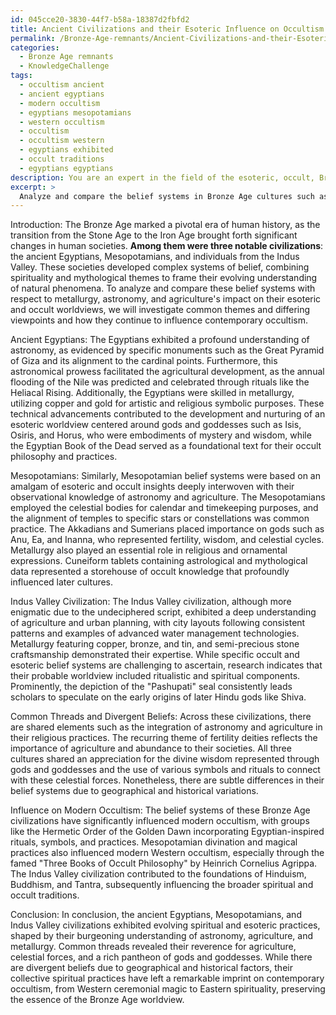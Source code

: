 ```yaml
---
id: 045cce20-3830-44f7-b58a-18387d2fbfd2
title: Ancient Civilizations and their Esoteric Influence on Occultism
permalink: /Bronze-Age-remnants/Ancient-Civilizations-and-their-Esoteric-Influence-on-Occultism/
categories:
  - Bronze Age remnants
  - KnowledgeChallenge
tags:
  - occultism ancient
  - ancient egyptians
  - modern occultism
  - egyptians mesopotamians
  - western occultism
  - occultism
  - occultism western
  - egyptians exhibited
  - occult traditions
  - egyptians egyptians
description: You are an expert in the field of the esoteric, occult, Bronze Age remnants and Education. You are a writer of tests, challenges, books and deep knowledge on Bronze Age remnants for initiates and students to gain deep insights and understanding from. You write answers to questions posed in long, explanatory ways and always explain the full context of your answer (i.e., related concepts, formulas, examples, or history), as well as the step-by-step thinking process you take to answer the challenges. Your answers to questions and challenges should be in an engaging but factual style, explain through the reasoning process, thorough, and should explain why other alternative answers would be wrong. Summarize the key themes, ideas, and conclusions at the end.
excerpt: > 
  Analyze and compare the belief systems in Bronze Age cultures such as the ancient Egyptians, Mesopotamians, and the Indus Valley civilization. How did their evolving understanding of metallurgy, astronomy, and agriculture contribute to or challenge their esoteric and occult worldviews, and what common threads or divergent beliefs can you identify across these societies that continue to influence modern occultism?
---
```

Introduction:
The Bronze Age marked a pivotal era of human history, as the transition from the Stone Age to the Iron Age brought forth significant changes in human societies. **Among them were three notable civilizations**: the ancient Egyptians, Mesopotamians, and individuals from the Indus Valley. These societies developed complex systems of belief, combining spirituality and mythological themes to frame their evolving understanding of natural phenomena. To analyze and compare these belief systems with respect to metallurgy, astronomy, and agriculture's impact on their esoteric and occult worldviews, we will investigate common themes and differing viewpoints and how they continue to influence contemporary occultism.

Ancient Egyptians:
The Egyptians exhibited a profound understanding of astronomy, as evidenced by specific monuments such as the Great Pyramid of Giza and its alignment to the cardinal points. Furthermore, this astronomical prowess facilitated the agricultural development, as the annual flooding of the Nile was predicted and celebrated through rituals like the Heliacal Rising. Additionally, the Egyptians were skilled in metallurgy, utilizing copper and gold for artistic and religious symbolic purposes. These technical advancements contributed to the development and nurturing of an esoteric worldview centered around gods and goddesses such as Isis, Osiris, and Horus, who were embodiments of mystery and wisdom, while the Egyptian Book of the Dead served as a foundational text for their occult philosophy and practices.

Mesopotamians:
Similarly, Mesopotamian belief systems were based on an amalgam of esoteric and occult insights deeply interwoven with their observational knowledge of astronomy and agriculture. The Mesopotamians employed the celestial bodies for calendar and timekeeping purposes, and the alignment of temples to specific stars or constellations was common practice. The Akkadians and Sumerians placed importance on gods such as Anu, Ea, and Inanna, who represented fertility, wisdom, and celestial cycles. Metallurgy also played an essential role in religious and ornamental expressions. Cuneiform tablets containing astrological and mythological data represented a storehouse of occult knowledge that profoundly influenced later cultures.

Indus Valley Civilization:
The Indus Valley civilization, although more enigmatic due to the undeciphered script, exhibited a deep understanding of agriculture and urban planning, with city layouts following consistent patterns and examples of advanced water management technologies. Metallurgy featuring copper, bronze, and tin, and semi-precious stone craftsmanship demonstrated their expertise. While specific occult and esoteric belief systems are challenging to ascertain, research indicates that their probable worldview included ritualistic and spiritual components. Prominently, the depiction of the "Pashupati" seal consistently leads scholars to speculate on the early origins of later Hindu gods like Shiva.

Common Threads and Divergent Beliefs:
Across these civilizations, there are shared elements such as the integration of astronomy and agriculture in their religious practices. The recurring theme of fertility deities reflects the importance of agriculture and abundance to their societies. All three cultures shared an appreciation for the divine wisdom represented through gods and goddesses and the use of various symbols and rituals to connect with these celestial forces. Nonetheless, there are subtle differences in their belief systems due to geographical and historical variations.

Influence on Modern Occultism:
The belief systems of these Bronze Age civilizations have significantly influenced modern occultism, with groups like the Hermetic Order of the Golden Dawn incorporating Egyptian-inspired rituals, symbols, and practices. Mesopotamian divination and magical practices also influenced modern Western occultism, especially through the famed "Three Books of Occult Philosophy" by Heinrich Cornelius Agrippa. The Indus Valley civilization contributed to the foundations of Hinduism, Buddhism, and Tantra, subsequently influencing the broader spiritual and occult traditions.

Conclusion:
In conclusion, the ancient Egyptians, Mesopotamians, and Indus Valley civilizations exhibited evolving spiritual and esoteric practices, shaped by their burgeoning understanding of astronomy, agriculture, and metallurgy. Common threads revealed their reverence for agriculture, celestial forces, and a rich pantheon of gods and goddesses. While there are divergent beliefs due to geographical and historical factors, their collective spiritual practices have left a remarkable imprint on contemporary occultism, from Western ceremonial magic to Eastern spirituality, preserving the essence of the Bronze Age worldview.
